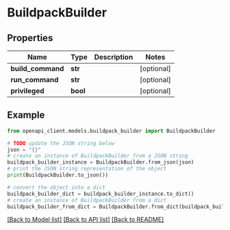 # BuildpackBuilder


## Properties

Name | Type | Description | Notes
------------ | ------------- | ------------- | -------------
**build_command** | **str** |  | [optional] 
**run_command** | **str** |  | [optional] 
**privileged** | **bool** |  | [optional] 

## Example

```python
from openapi_client.models.buildpack_builder import BuildpackBuilder

# TODO update the JSON string below
json = "{}"
# create an instance of BuildpackBuilder from a JSON string
buildpack_builder_instance = BuildpackBuilder.from_json(json)
# print the JSON string representation of the object
print(BuildpackBuilder.to_json())

# convert the object into a dict
buildpack_builder_dict = buildpack_builder_instance.to_dict()
# create an instance of BuildpackBuilder from a dict
buildpack_builder_from_dict = BuildpackBuilder.from_dict(buildpack_builder_dict)
```
[[Back to Model list]](../README.md#documentation-for-models) [[Back to API list]](../README.md#documentation-for-api-endpoints) [[Back to README]](../README.md)


